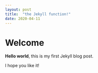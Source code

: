 ```yaml
---
layout: post
title:  "the Jekyll function!"
date: 2020-04-11
---
```


# Welcome

**Hello world**, this is my first Jekyll blog post.

I hope you like it!
